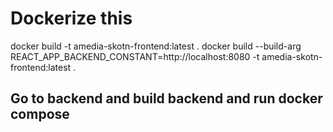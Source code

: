 # Dockerize this
 docker build -t amedia-skotn-frontend:latest .
 docker build --build-arg REACT_APP_BACKEND_CONSTANT=http://localhost:8080 -t amedia-skotn-frontend:latest .

 ## Go to backend and build backend and run docker compose